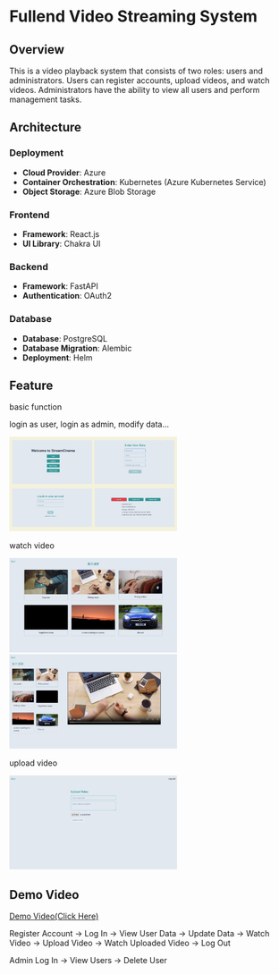 # Fullend Video Streaming System

## Overview

This is a video playback system that consists of two roles: users and administrators. Users can register accounts, upload videos, and watch videos. Administrators have the ability to view all users and perform management tasks.

## Architecture

### Deployment

- **Cloud Provider**: Azure
- **Container Orchestration**: Kubernetes (Azure Kubernetes Service)
- **Object Storage**: Azure Blob Storage

### Frontend

- **Framework**: React.js
- **UI Library**: Chakra UI

### Backend

- **Framework**: FastAPI
- **Authentication**: OAuth2

### Database

- **Database**: PostgreSQL
- **Database Migration**: Alembic
- **Deployment**: Helm

## Feature

basic function

login as user, login as admin, modify data...

<img src="img/login.jpg" alt="Login" width="300">

watch video

<img src="img/video-1.jpg" alt="Video 1" width="300">
<img src="img/video-2.jpg" alt="Video 2" width="300">

upload video

<img src="img/upload.jpg" alt="Upload" width="300">

## Demo Video

[Demo Video(Click Here)](https://youtu.be/MZd8qqe7Zww)

Register Account -> Log In -> View User Data -> Update Data -> Watch Video -> Upload Video -> Watch Uploaded Video -> Log Out

Admin Log In -> View Users -> Delete User
